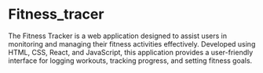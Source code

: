 # Fitness_tracer
The Fitness Tracker is a web application designed to assist users in monitoring and managing their fitness activities effectively. Developed using HTML, CSS, React, and JavaScript, this application provides a user-friendly interface for logging workouts, tracking progress, and setting fitness goals.
